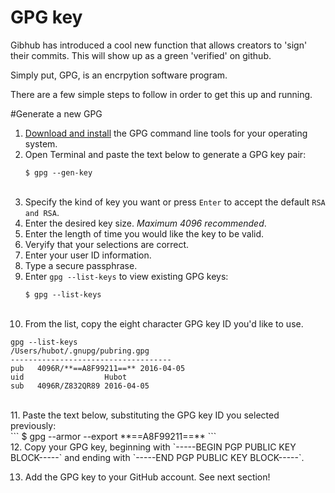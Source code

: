 # GPG key

Gibhub has introduced a cool new function that allows creators to 'sign' their commits. This will show up as a green 'verified' on github.

Simply put, GPG, is an encrpytion software program.

There are a few simple steps to follow in order to get this up and running.

#Generate a new GPG

1. [Download and install](https://www.gnupg.org/download/) the GPG command line tools for your operating system.
2. Open Terminal and paste the text below to generate a GPG key pair: <br>
   ```
   $ gpg --gen-key
   ```
   <br>
3. Specify the kind of key you want or press `Enter` to accept the default `RSA and RSA`.
4. Enter the desired key size. *Maximum 4096 recommended*.
5. Enter the length of time you would like the key to be valid.
6. Veryify that your selections are correct.
7. Enter your user ID information.
8. Type a secure passphrase.
9. Enter `gpg --list-keys` to view existing GPG keys: <br>
   ```
   $ gpg --list-keys
   ```
   <br>
10. From the list, copy the eight character GPG key ID you'd like to use.<br>
   ```
   gpg --list-keys
   /Users/hubot/.gnupg/pubring.gpg
   ------------------------------------
   pub   4096R/**==A8F99211==** 2016-04-05
   uid                  Hubot 
   sub   4096R/Z832QR89 2016-04-05
   ```
   <br>
11. Paste the text below, substituting the GPG key ID you selected previously: <br>
   ```
   $ gpg --armor --export **==A8F99211==**
   ```
   <br>
12. Copy your GPG key, beginning with `-----BEGIN PGP PUBLIC KEY BLOCK-----` and ending with `-----END PGP PUBLIC KEY BLOCK-----`.

13. Add the GPG key to your GitHub account. See next section!
